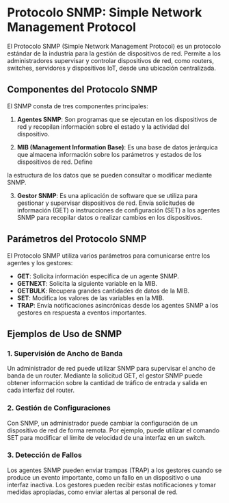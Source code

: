 # Protocolo SNMP: Simple Network Management Protocol

El Protocolo SNMP (Simple Network Management Protocol) es un protocolo estándar de la industria para la gestión de dispositivos de red. Permite a los administradores
supervisar y controlar dispositivos de red, como routers, switches, servidores y dispositivos IoT, desde una ubicación centralizada.

## Componentes del Protocolo SNMP

El SNMP consta de tres componentes principales:

1. **Agentes SNMP**: Son programas que se ejecutan en los dispositivos de red y recopilan información sobre el estado y la actividad del dispositivo.

2. **MIB (Management Information Base)**: Es una base de datos jerárquica que almacena información sobre los parámetros y estados de los dispositivos de red. Define

la estructura de los datos que se pueden consultar o modificar mediante SNMP.

3.  **Gestor SNMP**:
Es una aplicación de software que se utiliza para gestionar y supervisar dispositivos de red. Envía solicitudes de información (GET) o instrucciones de configuración (SET) a los agentes SNMP para recopilar datos o realizar cambios en los dispositivos.

## Parámetros del Protocolo SNMP

El Protocolo SNMP utiliza varios parámetros para comunicarse entre los agentes y los gestores:

- **GET**: Solicita información específica de un agente SNMP.
- **GETNEXT**: Solicita la siguiente variable en la MIB.
- **GETBULK**: Recupera grandes cantidades de datos de la MIB.
- **SET**: Modifica los valores de las variables en la MIB.
- **TRAP**: Envía notificaciones asincrónicas desde los agentes SNMP a los gestores en respuesta a eventos importantes.

## Ejemplos de Uso de SNMP

### 1. Supervisión de Ancho de Banda

Un administrador de red puede utilizar SNMP para supervisar el ancho de banda de un router. Mediante la solicitud GET, el gestor SNMP puede obtener información sobre la cantidad de tráfico de entrada y salida en cada interfaz del router.

### 2. Gestión de Configuraciones

Con SNMP, un administrador puede cambiar la configuración de un dispositivo de red de forma remota. Por ejemplo, puede utilizar el comando SET para modificar el límite de velocidad de una interfaz en un switch.

### 3. Detección de Fallos

Los agentes SNMP pueden enviar trampas (TRAP) a los gestores cuando se produce un evento importante, como un fallo en un dispositivo o una interfaz inactiva. Los gestores pueden recibir estas notificaciones y tomar medidas apropiadas, como enviar alertas al personal de red.

